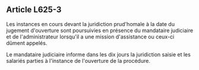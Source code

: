 Article L625-3
----
Les instances en cours devant la juridiction prud'homale à la date du jugement
d'ouverture sont poursuivies en présence du mandataire judiciaire et de
l'administrateur lorsqu'il a une mission d'assistance ou ceux-ci dûment appelés.

Le mandataire judiciaire informe dans les dix jours la juridiction saisie et les
salariés parties à l'instance de l'ouverture de la procédure.
